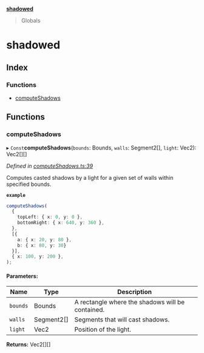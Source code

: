 **[shadowed](README.md)**

> Globals

# shadowed

## Index

### Functions

* [computeShadows](README.md#computeshadows)

## Functions

### computeShadows

▸ `Const`**computeShadows**(`bounds`: Bounds, `walls`: Segment2[], `light`: Vec2): Vec2[][]

*Defined in [computeShadows.ts:39](https://github.com/MD4/shadowed/blob/3a19e17/src/computeShadows.ts#L39)*

Computes casted shadows by a light for a given set of walls within specified bounds.

**`example`** 
```ts
computeShadows(
  {
    topLeft: { x: 0, y: 0 },
    bottomRight: { x: 640, y: 360 },
  },
  [{
    a: { x: 20, y: 80 },
    b: { x: 80, y: 30}
  }],
  { x: 100, y: 200 },
);
```

#### Parameters:

Name | Type | Description |
------ | ------ | ------ |
`bounds` | Bounds | A rectangle where the shadows will be contained. |
`walls` | Segment2[] | Segments that will cast shadows. |
`light` | Vec2 | Position of the light.  |

**Returns:** Vec2[][]
